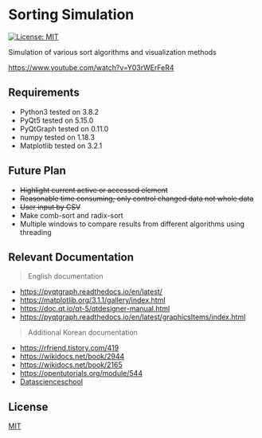 Sorting Simulation
======

[![License: MIT](https://img.shields.io/badge/License-MIT-yellow.svg)](https://opensource.org/licenses/MIT)

Simulation of various sort algorithms and visualization methods

https://www.youtube.com/watch?v=Y03rWErFeR4

## Requirements

- Python3 tested on 3.8.2
- PyQt5 tested on 5.15.0
- PyQtGraph tested on 0.11.0
- numpy tested on 1.18.3
- Matplotlib tested on 3.2.1

## Future Plan

- ~~Highlight current active or accessed element~~
- ~~Reasonable time consuming; only control changed data not whole data~~
- ~~User input by CSV~~
- Make comb-sort and radix-sort
- Multiple windows to compare results from different algorithms using threading

## Relevant Documentation

> English documentation

- https://pyqtgraph.readthedocs.io/en/latest/
- https://matplotlib.org/3.1.1/gallery/index.html
- https://doc.qt.io/qt-5/qtdesigner-manual.html
- https://pyqtgraph.readthedocs.io/en/latest/graphicsItems/index.html

> Additional Korean documentation

- https://rfriend.tistory.com/419
- https://wikidocs.net/book/2944
- https://wikidocs.net/book/2165
- https://opentutorials.org/module/544
- [Datascienceschool](https://datascienceschool.net/view-notebook/d0b1637803754bb083b5722c9f2209d0/)

## License

[MIT](https://opensource.org/licenses/MIT)
